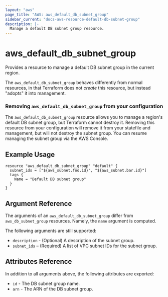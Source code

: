 ```yaml
---
layout: "aws"
page_title: "AWS: aws_default_db_subnet_group"
sidebar_current: "docs-aws-resource-default-db-subnet-group"
description: |-
  Manage a default DB subnet group resource.
---
```


# aws_default_db_subnet_group

Provides a resource to manage a default DB subnet group in the current region.

The `aws_default_db_subnet_group` behaves differently from normal resources, in that 
Terraform does not _create_ this resource, but 
instead "adopts" it into management.

### Removing `aws_default_db_subnet_group` from your configuration

The `aws_default_db_subnet_group` resource allows you to manage a region's default DB subnet group,
but Terraform cannot destroy it. Removing this resource from your configuration will remove it from your statefile and management, but will not destroy the subnet group. You can resume managing the subnet group via the AWS Console.

## Example Usage

```hcl
resource "aws_default_db_subnet_group" "default" {
  subnet_ids = ["${aws_subnet.foo.id}", "${aws_subnet.bar.id}"]
  tags {
    Name = "Default DB subnet group"
  }
}
```
## Argument Reference

The arguments of an `aws_default_db_subnet_group` differ from `aws_db_subnet_group` resources.
Namely, the `name` argument is computed.

The following arguments are still supported:

* `description` - (Optional) A description of the subnet group.
* `subnet_ids` – (Required) A list of VPC subnet IDs for the subnet group.

## Attributes Reference

In addition to all arguments above, the following attributes are exported:

* `id` - The DB subnet group name.
* `arn` - The ARN of the DB subnet group.